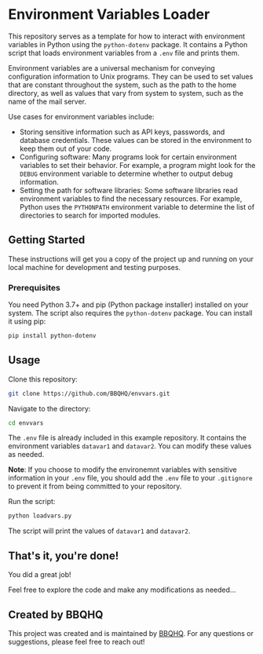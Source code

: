 # Environment Variables Loader

This repository serves as a template for how to interact with environment variables in Python using the `python-dotenv` package. It contains a Python script that loads environment variables from a `.env` file and prints them.

Environment variables are a universal mechanism for conveying configuration information to Unix programs. They can be used to set values that are constant throughout the system, such as the path to the home directory, as well as values that vary from system to system, such as the name of the mail server.

Use cases for environment variables include:

- Storing sensitive information such as API keys, passwords, and database credentials. These values can be stored in the environment to keep them out of your code.
- Configuring software: Many programs look for certain environment variables to set their behavior. For example, a program might look for the `DEBUG` environment variable to determine whether to output debug information.
- Setting the path for software libraries: Some software libraries read environment variables to find the necessary resources. For example, Python uses the `PYTHONPATH` environment variable to determine the list of directories to search for imported modules.

## Getting Started

These instructions will get you a copy of the project up and running on your local machine for development and testing purposes.

### Prerequisites

You need Python 3.7+ and pip (Python package installer) installed on your system. The script also requires the `python-dotenv` package. You can install it using pip:

```bash
pip install python-dotenv
```

## Usage
Clone this repository:
```bash
git clone https://github.com/BBQHQ/envvars.git
```
Navigate to the directory:
```bash
cd envvars
```
The `.env` file is already included in this example repository. It contains the environment variables `datavar1` and `datavar2`. You can modify these values as needed. 

**Note**: If you choose to modify the environemnt variables with sensitive information in your `.env` file, you should add the `.env` file to your `.gitignore` to prevent it from being committed to your repository.

Run the script:
```bash
python loadvars.py
```
The script will print the values of `datavar1` and `datavar2`.

## That's it, you're done!

You did a great job!

Feel free to explore the code and make any modifications as needed...

## Created by BBQHQ

This project was created and is maintained by [BBQHQ](https://github.com/BBQHQ). For any questions or suggestions, please feel free to reach out!
